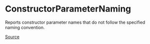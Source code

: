 # ConstructorParameterNaming

Reports constructor parameter names that do not follow the specified naming convention.


[Source](https://detekt.github.io/detekt/naming.html#constructorparameternaming)
